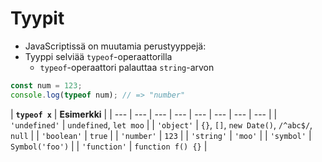 # Tyypit

* JavaScriptissä on muutamia perustyyppejä:
* Tyyppi selviää `typeof`-operaattorilla
  * `typeof`-operaattori palauttaa `string`-arvon

```javascript
const num = 123;
console.log(typeof num); // => "number"
```

| **`typeof x`** | **Esimerkki** |
| --- | --- | --- | --- | --- | --- | --- | --- |
| `'undefined'` | `undefined`, `let moo` |
| `'object'` | `{}`, `[]`, `new Date()`, `/^abc$/`, `null` |
| `'boolean'` | `true` |
| `'number'` | `123` |
| `'string'` | `'moo'` |
| `'symbol'` | `Symbol('foo')` |
| `'function'` | `function f() {}` |

